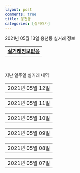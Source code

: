 ```yaml
---
layout: post
comments: true
title: 웅천동
categories: [실거래가]
---
```


2021년 05월 13일 웅천동 실거래 정보

<table>
  <tr>
    <td colspan="4" style="font-weight: bold;"><a href="https://search.naver.com/search.naver?query=실거래정보없음">실거래정보없음</a></td>
  </tr>
    
</table>
    
<div style="margin-top: 50px; margin-bottom: 13px">지난 일주일 실거래 내역</div>

  <table style="width: 100%; margin-bottom: 1px">
      <tr class="header">
        <td>2021년 05월 12일</td>
      </tr>
      <tr class="child" style="display: none">
        <td>
            
        <table>
          <tr>
            <td colspan="4" style="font-weight: bold;"><a href="https://search.naver.com/search.naver?query=신영웅천지웰2차">신영웅천지웰2차</a></td>
          </tr>

          <tr>
            <td>매매</td>
            <td>15층</td>
            <td>84.955㎡</td>
            <td>계약일 2021-04-27</td>
          </tr>
          <tr>
            <td colspan="4">54,800<br>기존최고가 54,800</td>
          </tr>
    
          <tr>
            <td>매매</td>
            <td>20층</td>
            <td>84.773㎡</td>
            <td>계약일 2021-05-06</td>
          </tr>
          <tr>
            <td colspan="4">54,200<br>기존최고가 54,200</td>
          </tr>
    
        </table>
        <table style="margin-top: 5px">
          <tr>
            <td colspan="4" style="font-weight: bold;"><a href="https://search.naver.com/search.naver?query=여수웅천부영1차">여수웅천부영1차</a></td>
          </tr>
    
          <tr>
            <td>전세</td>
            <td>12층</td>
            <td>84.3616㎡</td>
            <td>계약일 2021-05-11</td>
          </tr>
          <tr>
            <td colspan="4">18,752</td>
          </tr>
    
        </table>
        <table style="margin-top: 5px">
          <tr>
            <td colspan="4" style="font-weight: bold;"><a href="https://search.naver.com/search.naver?query=여수웅천부영2차">여수웅천부영2차</a></td>
          </tr>
    
          <tr>
            <td>전세</td>
            <td>6층</td>
            <td>84.3616㎡</td>
            <td>계약일 2021-05-11</td>
          </tr>
          <tr>
            <td colspan="4">18,385</td>
          </tr>
    
          <tr>
            <td>전세</td>
            <td>11층</td>
            <td>84.3616㎡</td>
            <td>계약일 2021-05-11</td>
          </tr>
          <tr>
            <td colspan="4">18,385</td>
          </tr>
    
        </table>
        <table style="margin-top: 5px">
          <tr>
            <td colspan="4" style="font-weight: bold;"><a href="https://search.naver.com/search.naver?query=여수웅천부영3차">여수웅천부영3차</a></td>
          </tr>
    
          <tr>
            <td>전세</td>
            <td>8층</td>
            <td>84.3616㎡</td>
            <td>계약일 2021-05-11</td>
          </tr>
          <tr>
            <td colspan="4">18,385</td>
          </tr>
    
        </table>
        <table style="margin-top: 5px">
          <tr>
            <td colspan="4" style="font-weight: bold;"><a href="https://search.naver.com/search.naver?query=여수 웅천 마린파크 애시앙 1단지">여수 웅천 마린파크 애시앙 1단지</a></td>
          </tr>
    
          <tr>
            <td>전매</td>
            <td>3층</td>
            <td>84.948㎡</td>
            <td>계약일 2021-05-11</td>
          </tr>
          <tr>
            <td colspan="4">32,460</td>
          </tr>
    
        </table>
        <table style="margin-top: 5px">
          <tr>
            <td colspan="4" style="font-weight: bold;"><a href="https://search.naver.com/search.naver?query=여수 웅천 마린파크 애시앙 2단지">여수 웅천 마린파크 애시앙 2단지</a></td>
          </tr>
    
          <tr>
            <td>전매</td>
            <td>22층</td>
            <td>84.948㎡</td>
            <td>계약일 2021-05-10</td>
          </tr>
          <tr>
            <td colspan="4">42,260</td>
          </tr>
    
          <tr>
            <td>전매</td>
            <td>21층</td>
            <td>84.948㎡</td>
            <td>계약일 2021-05-10</td>
          </tr>
          <tr>
            <td colspan="4">42,260</td>
          </tr>
    
          <tr>
            <td>전매</td>
            <td>8층</td>
            <td>84.948㎡</td>
            <td>계약일 2021-05-10</td>
          </tr>
          <tr>
            <td colspan="4">41,160</td>
          </tr>
    
          <tr>
            <td>전매</td>
            <td>14층</td>
            <td>84.948㎡</td>
            <td>계약일 2021-05-07</td>
          </tr>
          <tr>
            <td colspan="4">40,260</td>
          </tr>
    
        </table>
    
        </td>
      </tr>
  </table>
    
  <table style="width: 100%; margin-bottom: 1px">
      <tr class="header">
        <td>2021년 05월 11일</td>
      </tr>
      <tr class="child" style="display: none">
        <td>
            
        <table>
          <tr>
            <td colspan="4" style="font-weight: bold;"><a href="https://search.naver.com/search.naver?query=여수웅천부영1차">여수웅천부영1차</a></td>
          </tr>

          <tr>
            <td>매매</td>
            <td>5층</td>
            <td>59.9284㎡</td>
            <td>계약일 2021-05-08</td>
          </tr>
          <tr>
            <td colspan="4">25,300<br>기존최고가 25,300</td>
          </tr>
    
        </table>
        <table style="margin-top: 5px">
          <tr>
            <td colspan="4" style="font-weight: bold;"><a href="https://search.naver.com/search.naver?query=여수웅천부영2차">여수웅천부영2차</a></td>
          </tr>
    
          <tr>
            <td>전세</td>
            <td>2층</td>
            <td>84.3616㎡</td>
            <td>계약일 2021-05-07</td>
          </tr>
          <tr>
            <td colspan="4">18,385</td>
          </tr>
    
          <tr>
            <td>전세</td>
            <td>3층</td>
            <td>84.3616㎡</td>
            <td>계약일 2021-05-10</td>
          </tr>
          <tr>
            <td colspan="4">18,385</td>
          </tr>
    
        </table>
        <table style="margin-top: 5px">
          <tr>
            <td colspan="4" style="font-weight: bold;"><a href="https://search.naver.com/search.naver?query=여수웅천부영3차">여수웅천부영3차</a></td>
          </tr>
    
          <tr>
            <td>전세</td>
            <td>6층</td>
            <td>84.3616㎡</td>
            <td>계약일 2021-05-10</td>
          </tr>
          <tr>
            <td colspan="4">16,546</td>
          </tr>
    
        </table>
        <table style="margin-top: 5px">
          <tr>
            <td colspan="4" style="font-weight: bold;"><a href="https://search.naver.com/search.naver?query=포레나 여수 웅천 1단지">포레나 여수 웅천 1단지</a></td>
          </tr>
    
          <tr>
            <td>월세</td>
            <td>19층</td>
            <td>84.7554㎡</td>
            <td>계약일 2021-05-07</td>
          </tr>
          <tr>
            <td colspan="4">84 (3,150)</td>
          </tr>
    
        </table>
        <table style="margin-top: 5px">
          <tr>
            <td colspan="4" style="font-weight: bold;"><a href="https://search.naver.com/search.naver?query=포레나 여수 웅천 2단지">포레나 여수 웅천 2단지</a></td>
          </tr>
    
          <tr>
            <td>전세</td>
            <td>21층</td>
            <td>75.6067㎡</td>
            <td>계약일 2021-03-31</td>
          </tr>
          <tr>
            <td colspan="4">27,000</td>
          </tr>
    
        </table>
        <table style="margin-top: 5px">
          <tr>
            <td colspan="4" style="font-weight: bold;"><a href="https://search.naver.com/search.naver?query=여수 웅천 마린파크 애시앙 1단지">여수 웅천 마린파크 애시앙 1단지</a></td>
          </tr>
    
          <tr>
            <td>전매</td>
            <td>12층</td>
            <td>84.948㎡</td>
            <td>계약일 2021-04-23</td>
          </tr>
          <tr>
            <td colspan="4">41,560</td>
          </tr>
    
          <tr>
            <td>전매</td>
            <td>9층</td>
            <td>84.948㎡</td>
            <td>계약일 2021-04-22</td>
          </tr>
          <tr>
            <td colspan="4">39,860</td>
          </tr>
    
          <tr>
            <td>전매</td>
            <td>16층</td>
            <td>84.948㎡</td>
            <td>계약일 2021-05-09</td>
          </tr>
          <tr>
            <td colspan="4">35,560</td>
          </tr>
    
        </table>
        <table style="margin-top: 5px">
          <tr>
            <td colspan="4" style="font-weight: bold;"><a href="https://search.naver.com/search.naver?query=여수 웅천 마린파크 애시앙 2단지">여수 웅천 마린파크 애시앙 2단지</a></td>
          </tr>
    
          <tr>
            <td>전매</td>
            <td>23층</td>
            <td>84.948㎡</td>
            <td>계약일 2021-05-10</td>
          </tr>
          <tr>
            <td colspan="4">42,260</td>
          </tr>
    
          <tr>
            <td>전매</td>
            <td>2층</td>
            <td>84.948㎡</td>
            <td>계약일 2021-05-10</td>
          </tr>
          <tr>
            <td colspan="4">36,760</td>
          </tr>
    
          <tr>
            <td>전매</td>
            <td>2층</td>
            <td>84.948㎡</td>
            <td>계약일 2021-05-08</td>
          </tr>
          <tr>
            <td colspan="4">28,160</td>
          </tr>
    
        </table>
    
        </td>
      </tr>
  </table>
    
  <table style="width: 100%; margin-bottom: 1px">
      <tr class="header">
        <td>2021년 05월 10일</td>
      </tr>
      <tr class="child" style="display: none">
        <td>
            
        <table>
          <tr>
            <td colspan="4" style="font-weight: bold;"><a href="https://search.naver.com/search.naver?query=실거래정보없음">실거래정보없음</a></td>
          </tr>

        </table>
    
        </td>
      </tr>
  </table>
    
  <table style="width: 100%; margin-bottom: 1px">
      <tr class="header">
        <td>2021년 05월 09일</td>
      </tr>
      <tr class="child" style="display: none">
        <td>
            
        <table>
          <tr>
            <td colspan="4" style="font-weight: bold;"><a href="https://search.naver.com/search.naver?query=실거래정보없음">실거래정보없음</a></td>
          </tr>

        </table>
    
        </td>
      </tr>
  </table>
    
  <table style="width: 100%; margin-bottom: 1px">
      <tr class="header">
        <td>2021년 05월 08일</td>
      </tr>
      <tr class="child" style="display: none">
        <td>
            
        <table>
          <tr>
            <td colspan="4" style="font-weight: bold;"><a href="https://search.naver.com/search.naver?query=여수웅천부영1차">여수웅천부영1차</a></td>
          </tr>

          <tr>
            <td>전세</td>
            <td>1층</td>
            <td>84.3616㎡</td>
            <td>계약일 2021-05-07</td>
          </tr>
          <tr>
            <td colspan="4">18,752</td>
          </tr>
    
        </table>
        <table style="margin-top: 5px">
          <tr>
            <td colspan="4" style="font-weight: bold;"><a href="https://search.naver.com/search.naver?query=여수웅천부영2차">여수웅천부영2차</a></td>
          </tr>
    
          <tr>
            <td>전세</td>
            <td>7층</td>
            <td>84.3616㎡</td>
            <td>계약일 2021-05-07</td>
          </tr>
          <tr>
            <td colspan="4">18,385</td>
          </tr>
    
        </table>
        <table style="margin-top: 5px">
          <tr>
            <td colspan="4" style="font-weight: bold;"><a href="https://search.naver.com/search.naver?query=여수웅천부영3차">여수웅천부영3차</a></td>
          </tr>
    
          <tr>
            <td>전세</td>
            <td>9층</td>
            <td>59.9284㎡</td>
            <td>계약일 2021-05-07</td>
          </tr>
          <tr>
            <td colspan="4">13,626</td>
          </tr>
    
          <tr>
            <td>전세</td>
            <td>6층</td>
            <td>84.3616㎡</td>
            <td>계약일 2021-05-07</td>
          </tr>
          <tr>
            <td colspan="4">18,385</td>
          </tr>
    
          <tr>
            <td>전세</td>
            <td>2층</td>
            <td>59.9284㎡</td>
            <td>계약일 2021-05-07</td>
          </tr>
          <tr>
            <td colspan="4">13,626</td>
          </tr>
    
          <tr>
            <td>전세</td>
            <td>3층</td>
            <td>84.3616㎡</td>
            <td>계약일 2021-05-07</td>
          </tr>
          <tr>
            <td colspan="4">18,385</td>
          </tr>
    
        </table>
        <table style="margin-top: 5px">
          <tr>
            <td colspan="4" style="font-weight: bold;"><a href="https://search.naver.com/search.naver?query=여수 웅천 마린파크 애시앙 2단지">여수 웅천 마린파크 애시앙 2단지</a></td>
          </tr>
    
          <tr>
            <td>전매</td>
            <td>8층</td>
            <td>84.948㎡</td>
            <td>계약일 2021-05-03</td>
          </tr>
          <tr>
            <td colspan="4">36,760</td>
          </tr>
    
        </table>
    
        </td>
      </tr>
  </table>
    
  <table style="width: 100%; margin-bottom: 1px">
      <tr class="header">
        <td>2021년 05월 07일</td>
      </tr>
      <tr class="child" style="display: none">
        <td>
            
        <table>
          <tr>
            <td colspan="4" style="font-weight: bold;"><a href="https://search.naver.com/search.naver?query=여수웅천부영2차">여수웅천부영2차</a></td>
          </tr>

          <tr>
            <td>전세</td>
            <td>2층</td>
            <td>84.3616㎡</td>
            <td>계약일 2021-05-06</td>
          </tr>
          <tr>
            <td colspan="4">18,385</td>
          </tr>
    
          <tr>
            <td>전세</td>
            <td>5층</td>
            <td>84.3616㎡</td>
            <td>계약일 2021-05-06</td>
          </tr>
          <tr>
            <td colspan="4">18,385</td>
          </tr>
    
          <tr>
            <td>전세</td>
            <td>7층</td>
            <td>84.3616㎡</td>
            <td>계약일 2021-05-06</td>
          </tr>
          <tr>
            <td colspan="4">18,385</td>
          </tr>
    
        </table>
        <table style="margin-top: 5px">
          <tr>
            <td colspan="4" style="font-weight: bold;"><a href="https://search.naver.com/search.naver?query=여수웅천부영3차">여수웅천부영3차</a></td>
          </tr>
    
          <tr>
            <td>전세</td>
            <td>10층</td>
            <td>59.9284㎡</td>
            <td>계약일 2021-05-04</td>
          </tr>
          <tr>
            <td colspan="4">13,626</td>
          </tr>
    
        </table>
        <table style="margin-top: 5px">
          <tr>
            <td colspan="4" style="font-weight: bold;"><a href="https://search.naver.com/search.naver?query=여수 웅천 마린파크 애시앙 2단지">여수 웅천 마린파크 애시앙 2단지</a></td>
          </tr>
    
          <tr>
            <td>전매</td>
            <td>8층</td>
            <td>84.948㎡</td>
            <td>계약일 2021-05-04</td>
          </tr>
          <tr>
            <td colspan="4">40,260</td>
          </tr>
    
        </table>
    
        </td>
      </tr>
  </table>
    

